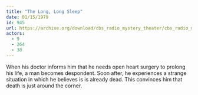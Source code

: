 ```yaml
---
title: "The Long, Long Sleep"
date: 01/15/1979
id: 945
url: https://archive.org/download/cbs_radio_mystery_theater/cbs_radio_mystery_theater-0901-0950.zip/cbs_radio_mystery_theater-0901-0950%2Fcbsrmt_0945_the_long_long_sleep.mp3
actors:
  - 9
  - 264
  - 38
---
```

When his doctor informs him that he needs open heart surgery to prolong his life, a man becomes despondent. Soon after, he experiences a strange situation in which he believes is is already dead. This convinces him that death is just around the corner.